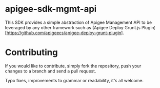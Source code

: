 apigee-sdk-mgmt-api
=====
This SDK provides a simple abstraction of Apigee Management API to be leveraged by any other framework such as (Apigee Deploy Grunt.js Plugin)[https://github.com/apigeecs/apigee-deploy-grunt-plugin].

Contributing
=====
If you would like to contribute, simply fork the repository, push your changes to a branch and send a pull request.

Typo fixes, improvements to grammar or readability, it's all welcome.
